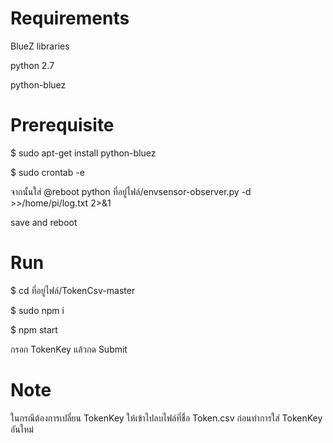 # Requirements
BlueZ libraries

python 2.7

python-bluez

# Prerequisite
$ sudo apt-get install python-bluez

$ sudo crontab -e

จากนั้นใส่ @reboot python ที่อยู่ไฟล์/envsensor-observer.py -d >>/home/pi/log.txt 2>&1

save and reboot

# Run
$ cd ที่อยู่ไฟล์/TokenCsv-master

$ sudo npm i

$ npm start

กรอก TokenKey แล้วกด Submit

# Note
ในกรณีต้องการเปลี่ยน TokenKey ให้เข้าไปลบไฟล์ที่ชื่อ Token.csv ก่อนทำการใส่ TokenKey อันใหม่
